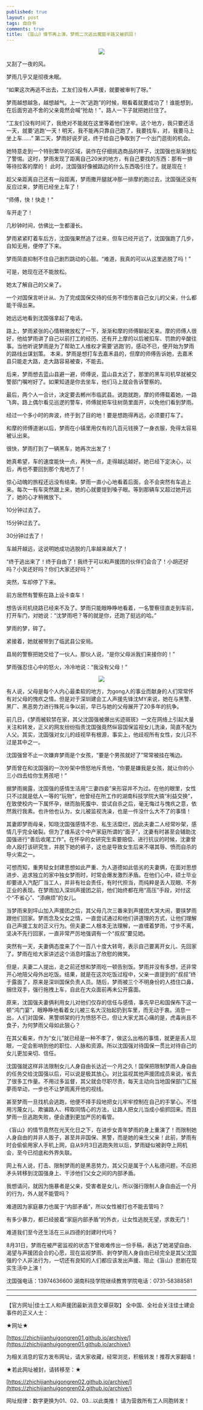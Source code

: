 ```yaml
---
published: true
layout: post
tags: 自白书
comments: true
title: 《盲山》情节再上演，梦雨二次逃出魔窟半路又被抓回！
---
```


<p align="center"> <img src="https://photo.ishield.cn/pic/5b8ea4049dc6d611829f7761"> </p>

又刮了一夜的风。

梦雨几乎又是彻夜未眠。

“如果这次再逃不出去，工友们没有人声援，就要被审判了呀。”

梦雨越想越急，越想越气。上一次“逃跑”的时候，眼看着就要成功了！谁能想到，在后面穷追不舍的父亲竟然会喊“抢劫！”，路人一下子就把她拦住了。

“工友们没有时间了，我绝对不能就在这里等着他们坐牢。这个地方，我只要还活一天，就要‘逃跑’一天！明天，我不能再只靠自己跑了，我要找车，对，我要马上坐上车……”
第二天，梦雨好说歹说，终于给自己争取到了一个出门逛街的机会。

她特意走到一个特别繁华的区域，装作在仔细挑选商品的样子，沈国强也渐渐放松了警惕。这时，梦雨发现了距离自己20米的地方，有自己要找的东西：那有一排等待拉客的摩的！
此时，沈国强好像被路边的什么东西吸引住了。就是现在！

趁父亲距离自己还有一段距离，梦雨撒开腿就冲那一排摩的跑过去，沈国强还没有反应过来，梦雨已经坐上车了！

“师傅，快！快走！”

车开走了！

几秒钟时间，仿佛比一生都漫长。

梦雨紧紧盯着车后方，沈国强果然追了过来，但车已经开远了，沈国强跑了几步，自知无用，便停了下来。

梦雨简直抑制不住自己剧烈跳动的心脏。“难道，我真的可以从这里逃脱了吗！”

可是，她现在还不能放松。

她太了解自己的父亲了。

一个对国保言听计从、为了完成国保交待的任务不惜伤害自己女儿的父亲，什么都能干得出来。

她远远地看到沈国强拿起了电话。

路上，梦雨紧张的心情稍微放松了一下，渐渐和摩的师傅聊起天来。摩的师傅人很好，他给梦雨讲了自己以前打工的经历、还有开上摩的以后被扣车、罚款的辛酸往事。当他听说梦雨是为了帮助工人维权才需要‘逃跑’的，感动不已，便开始为梦雨的路线出谋划策。
本来，梦雨是想打车去嘉禾县的，但摩的师傅告诉她，去嘉禾县只能走大路，走大路容易被查，不能去。

后来，梦雨想去蓝山县避一避，师傅说，蓝山县太近了，那里的黑车司机早就被交警部门嘱咐好了。如果知道是你去坐车，他们马上就会告诉警察的。

最后，两个人一合计，决定要去郴州市临武县。说跑就跑，摩的师傅载着她，一路飞奔。路上偶尔看见巡逻的警车，师傅就把车往树荫里面开，以免他们看到梦雨。

经过一个多小时的奔波，终于到了目的地！要是想跑得再远，必须要打车了。

和摩的师傅道谢以后，梦雨在小镇里用仅有的几百元钱换了一身衣服，免得太容易被认出来。

很快，梦雨打到了一辆黑车，她再次出发了！

她真希望，车的速度能快一点，再快一点，走得越远越好。她已经下定决心，以后，再也不要回到那个鬼地方了！

惊心动魄的旅程还远没有结束。梦雨一直小心地看着后面，会不会突然有车追上来。每次一有车突然跟上来，她的心就要提到嗓子眼。等到那辆车又超过她开远了，她的心才稍微放下。

10分钟过去了。

15分钟过去了。

30分钟过去了！

车越开越远，这说明她成功逃脱的几率越来越大了！

“终于逃出来了！终于自由了！我终于可以和声援团的伙伴们会合了！小胡还好吗？小吴还好吗？你们大家还好吗？”

突然，车却停了下来。

前方居然有警察在路上设卡查车！

想告诉司机绕路已经来不及了。梦雨只能眼睁睁地看着，一名警察径直走到车前，打开车门，对她说：“沈梦雨吧？等的就是你，还跑了挺远的哈。”

梦雨的梦，碎了。

紧接着，她就被带到了临武县公安局。

县局的警察把她交给了一伙人。那伙人说，“是你父母派我们来接你的！”

梦雨强忍住心中的怒火，冷冷地说：“我没有父母！”


<p align="center"> <img src="https://photo.ishield.cn/pic/5b8ea4739dc6d611829f7762"> </p>

有人说，父母是每个人内心最柔软的地方，为gong人的事业而献身的人们常常怀有对父母的愧疚之情。但是对于深圳建会工人声援先锋沈MY来说，她在与黑警、黑厂、黑恶势力进行殊死斗争以前，早已与她的父母展开了20多年的抗争。

前几日，《梦雨被软禁在家，其父沈国强被爆出劣迹斑斑》一文在网络上引起大量关注和转发，正义的网友纷纷指责沈国强竟然纵容国保监视女儿洗澡，简直不配为人父。其实，沈国强对女儿的歧视早有根源，事实上，他歧视所有女性，女儿只不过是其中之一。

沈国强曾不止一次嫌弃梦雨是个女孩，“要是个男孩就好了”常常被挂在嘴边。

梦雨曾在和沈国强的一次吵架中愤怒地斥责他，“你要是嫌我是女孩，就让你的小三小四去给你生男孩吧！”

据梦雨揭露，沈国强的感情生活用“三妻四妾”来形容并不为过。在他的眼里，女性只不过就是低人一等的“玩物”，他曾经在所工作的湖南科技学院大搞“利益交换”，在致使校内一下属怀孕，继而胎死腹中、尝试自杀之后，毫无悔过与愧疚之意，依然我行我素。也许他也认为，女儿被监视洗澡，也是一件没什么大不了的事情！

其妻即梦雨母亲，知晓沈国强感情不忠、私生活糜烂，因此夫妻二人经常吵架，感情几乎完全破裂。但为了维系这个中产家庭所谓的“面子”，沈妻有时甚至会辅助沈国强进行“善后收尾工作”。在怀孕的女研究生索要赔偿、进行抗议的时候，沈妻曾命人殴打该研究生，并脱下她的裤子，这也是导致女生后来不堪其辱、愤而自杀的导火索之一。

可想而知，重男轻女封建思想如此严重、为人道德如此低劣的夫妻俩，在面对思想进步、追求独立的家中独女梦雨时，时常会爆发激烈矛盾。在他们心中，硕士毕业却要进入汽配厂当工人，并非有社会责任，有时代担当，而纯粹是丢人现眼、不务正业的表现。在梦雨加入深圳声援团之前，他们始终都在用“高压”手段，对付这个“不省心”、“添麻烦”的女儿。

当梦雨来到坪山加入声援团之后，其父母几次三番来到声援团大哭大闹，要挟梦雨跟他们回家。梦雨念及父女之情，一直尝试通过和他们讲道理的方式，让他们理解自己声援工友的正义行为。但夫妻二人根本无法理解，一直缠着梦雨，寸步不离，坚决不先行回家，一直非常严厉地强调有一个“叔叔”要见她。

突然有一天，夫妻俩态度来了个一百八十度大转弯，表示自己要离开女儿、先回家了。梦雨在给大家讲述这个消息时露出了欣慰的微笑。

但是，夫妻二人提出，走之前还想和梦雨吃一顿告别饭。梦雨并没有多想，还非常开心地陪父母外出吃饭。结果，就是在这次吃饭过程中，父亲一直提到的“叔叔”终于露面了，原来是深圳国保负责人员。随后，梦雨被三个不明身份的人捂住口鼻，捆住双手，强行拖拽上车，自此在大众面前再未公开露面。

原来，沈国强夫妻俩利用女儿对他们仅存的信任与感情，事先早已和国保布下这一顿“鸿门宴”，眼睁睁地看着女儿被三名大汉抬起扔到车里，而无动于衷。消息一出，人们对国保、黑警绑架的行为愤怒不已，但让大家尤其心痛的是，虎毒尚且不食子，为何梦雨父母如此狠心？

在其父看来，作为“女儿”就已经是一种不孝了，做这么出格的事情，就更是丢人现眼，一定会影响到他的职位、人脉和资源。所以沈国强对待国保一贯比对待自己的女儿更加亲切、信任。

沈国强就这样非法限制女儿人身自由长达近一个月之久！国保把限制梦雨人身自由的任务交给沈国强以后，可以说是极其放心。对比监视其他声援团成员来说，省去了很多工作量。不用过多监督，其父就会尽职尽责，每天主动向当地国保部门汇报夢雨举动，一步也不让梦雨离开他的视线。

甚至梦雨一旦找机会逃跑，他便不择手段地把女儿牢牢控制在自己的手掌心。不惜用污蔑女儿、欺骗路人、榨取同情心的方法，让路人把女儿当成小偷抓回来。而且梦雨一旦逃跑失败，便会遭到更加严厉的看管。

《盲山》的情节竟然在光天化日之下，在进步女青年梦雨的身上重演了！而限制她人身自由的并非人贩子，甚至并非国保、黑警，而是她的亲生父亲！此前，梦雨有时会偷偷用家人手机上网，自从9月3日逃跑失败以后，梦雨疑似被剥夺上网机会，至今已彻底和外界失联。

网上有人说，打击、限制梦雨的是黑恶势力，其父只是属于个人私德问题，不应把矛头转移到沈国强身上、干涉他们父女之间的内部矛盾。

我想请问，就因为施暴者是父亲，受害者是女儿，所以强行限制人身自由近一个月的行为，外人就不能管吗？

难道因为家庭暴力也属于“内部矛盾”，所以女性被打也不能去管吗？

有多少暴力，都已经披着“家庭内部矛盾”的外衣，让女性逃脱无望，求救无门！

难道我们至今还生活在三从四德的封建时代吗？

8月31日，梦雨在被严密监视的状态下曾艰难传出一份手稿，表达了她渴望自由、渴望与声援团会合的心愿，现在监视梦雨、剥夺梦雨人身自由已经完全是其父沈国强的个人非法行为，一切还有良知的人们都应该发出声援、阻止《盲山》悲剧在现实生活中上演！

沈国强电话：13974636600
湖南科技学院继续教育学院电话：0731-58388581


---

---

【官方网址|佳士工人和声援团最新消息文章获取】
全中国、全社会关注佳士建会事件的正义人士：

★网址★

[https://zhichijianhuigongren01.github.io/archive/](https://zhichijianhuigongren01.github.io/archive/)

为相关消息的官方发布网址，请大家收藏，经常浏览，积极转发！推荐大家翻墙！

★若此网址被封，请转移至：★

[https://zhichijianhuigongren02.github.io/archive/](https://zhichijianhuigongren02.github.io/archive/)

网址规律：数字更换为01、02、03...以此类推！
请为营救所有工人同胞转发！
